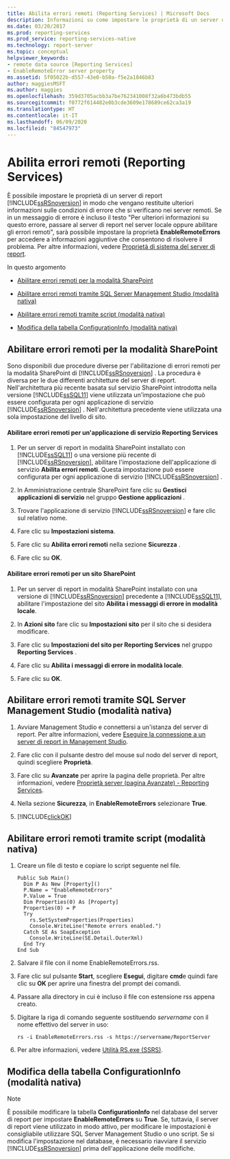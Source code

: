 ```yaml
---
title: Abilita errori remoti (Reporting Services) | Microsoft Docs
description: Informazioni su come impostare le proprietà di un server di report di Reporting Services in modo da restituire altre informazioni sulle condizioni di errore che si verificano nei server remoti.
ms.date: 03/20/2017
ms.prod: reporting-services
ms.prod_service: reporting-services-native
ms.technology: report-server
ms.topic: conceptual
helpviewer_keywords:
- remote data source [Reporting Services]
- EnableRemoteError server property
ms.assetid: 5f05022b-d557-43e0-b50a-f5e2a1846b83
author: maggiesMSFT
ms.author: maggies
ms.openlocfilehash: 359d3705acbb3a7be762341008f32a6b473bdb55
ms.sourcegitcommit: f0772f614482e0b3cde3609e178689ce62ca3a19
ms.translationtype: HT
ms.contentlocale: it-IT
ms.lasthandoff: 06/09/2020
ms.locfileid: "84547973"
---
```

# <a name="enable-remote-errors-reporting-services"></a>Abilita errori remoti (Reporting Services)
  È possibile impostare le proprietà di un server di report [!INCLUDE[ssRSnoversion](../../includes/ssrsnoversion-md.md)] in modo che vengano restituite ulteriori informazioni sulle condizioni di errore che si verificano nei server remoti. Se in un messaggio di errore è incluso il testo "Per ulteriori informazioni su questo errore, passare al server di report nel server locale oppure abilitare gli errori remoti", sarà possibile impostare la proprietà **EnableRemoteErrors** per accedere a informazioni aggiuntive che consentono di risolvere il problema. Per altre informazioni, vedere [Proprietà di sistema del server di report](../../reporting-services/report-server-web-service/net-framework/reporting-services-properties-report-server-system-properties.md).  
  
 In questo argomento  
  
-   [Abilitare errori remoti per la modalità SharePoint](#bkmk_sharepoint)  
  
-   [Abilitare errori remoti tramite SQL Server Management Studio (modalità nativa)](#bkmk_mgtStudio)  
  
-   [Abilitare errori remoti tramite script (modalità nativa)](#bkmk_script)  
  
-   [Modifica della tabella ConfigurationInfo (modalità nativa)](#bkmk_ConfigurationInfo)  
  
##  <a name="enable-remote-errors-for-sharepoint-mode"></a><a name="bkmk_sharepoint"></a> Abilitare errori remoti per la modalità SharePoint  
 Sono disponibili due procedure diverse per l'abilitazione di errori remoti per la modalità SharePoint di [!INCLUDE[ssRSnoversion](../../includes/ssrsnoversion-md.md)] . La procedura è diversa per le due differenti architetture del server di report. Nell'architettura più recente basata sul servizio SharePoint introdotta nella versione [!INCLUDE[ssSQL11](../../includes/sssql11-md.md)] viene utilizzata un'impostazione che può essere configurata per ogni applicazione di servizio [!INCLUDE[ssRSnoversion](../../includes/ssrsnoversion-md.md)] . Nell'architettura precedente viene utilizzata una sola impostazione del livello di sito.  
  
#### <a name="enable-remote-errors-for-a-reporting-services-service-application"></a>Abilitare errori remoti per un'applicazione di servizio Reporting Services  
  
1.  Per un server di report in modalità SharePoint installato con [!INCLUDE[ssSQL11](../../includes/sssql11-md.md)] o una versione più recente di [!INCLUDE[ssRSnoversion](../../includes/ssrsnoversion-md.md)], abilitare l'impostazione dell'applicazione di servizio **Abilita errori remoti**. Questa impostazione può essere configurata per ogni applicazione di servizio [!INCLUDE[ssRSnoversion](../../includes/ssrsnoversion-md.md)] .  
  
2.  In Amministrazione centrale SharePoint fare clic su **Gestisci applicazioni di servizio** nel gruppo **Gestione applicazioni** .  
  
3.  Trovare l'applicazione di servizio [!INCLUDE[ssRSnoversion](../../includes/ssrsnoversion-md.md)] e fare clic sul relativo nome.  
  
4.  Fare clic su **Impostazioni sistema**.  
  
5.  Fare clic su **Abilita errori remoti** nella sezione **Sicurezza** .  
  
6.  Fare clic su **OK**.  
  
#### <a name="enable-remote-errors-for-a-sharepoint-site"></a>Abilitare errori remoti per un sito SharePoint  
  
1.  Per un server di report in modalità SharePoint installato con una versione di [!INCLUDE[ssRSnoversion](../../includes/ssrsnoversion-md.md)] precedente a [!INCLUDE[ssSQL11](../../includes/sssql11-md.md)], abilitare l'impostazione del sito **Abilita i messaggi di errore in modalità locale**.  
  
2.  In **Azioni sito** fare clic su **Impostazioni sito** per il sito che si desidera modificare.  
  
3.  Fare clic su **Impostazioni del sito per Reporting Services** nel gruppo **Reporting Services** .  
  
4.  Fare clic su **Abilita i messaggi di errore in modalità locale**.  
  
5.  Fare clic su **OK**.  
  
##  <a name="enable-remote-errors-through-sql-server-management-studio-native-mode"></a><a name="bkmk_mgtStudio"></a> Abilitare errori remoti tramite SQL Server Management Studio (modalità nativa)  
  
1.  Avviare Management Studio e connettersi a un'istanza del server di report. Per altre informazioni, vedere [Eseguire la connessione a un server di report in Management Studio](../../reporting-services/tools/connect-to-a-report-server-in-management-studio.md).  
  
2.  Fare clic con il pulsante destro del mouse sul nodo del server di report, quindi scegliere **Proprietà**.  
  
3.  Fare clic su **Avanzate** per aprire la pagina delle proprietà. Per altre informazioni, vedere [Proprietà server &#40;pagina Avanzate&#41; - Reporting Services](../../reporting-services/tools/server-properties-advanced-page-reporting-services.md).  
  
4.  Nella sezione **Sicurezza**, in **EnableRemoteErrors** selezionare **True**.  
  
5.  [!INCLUDE[clickOK](../../includes/clickok-md.md)]  
  
##  <a name="enable-remote-errors-through-script-native-mode"></a><a name="bkmk_script"></a> Abilitare errori remoti tramite script (modalità nativa)  
  
1.  Creare un file di testo e copiare lo script seguente nel file.  
  
    ```  
    Public Sub Main()  
      Dim P As New [Property]()  
      P.Name = "EnableRemoteErrors"  
      P.Value = True  
      Dim Properties(0) As [Property]  
      Properties(0) = P  
      Try  
        rs.SetSystemProperties(Properties)  
        Console.WriteLine("Remote errors enabled.")  
      Catch SE As SoapException  
        Console.WriteLine(SE.Detail.OuterXml)  
      End Try  
    End Sub  
    ```  
  
2.  Salvare il file con il nome EnableRemoteErrors.rss.  
  
3.  Fare clic sul pulsante **Start**, scegliere **Esegui**, digitare **cmd**e quindi fare clic su **OK** per aprire una finestra del prompt dei comandi.  
  
4.  Passare alla directory in cui è incluso il file con estensione rss appena creato.  
  
5.  Digitare la riga di comando seguente sostituendo *servername* con il nome effettivo del server in uso:  
  
    ```  
    rs -i EnableRemoteErrors.rss -s https://servername/ReportServer  
    ```  
  
6.  Per altre informazioni, vedere [Utilità RS.exe &#40;SSRS&#41;](../../reporting-services/tools/rs-exe-utility-ssrs.md).  
  
##  <a name="modifying-the-configurationinfo-table-native-mode"></a><a name="bkmk_ConfigurationInfo"></a> Modifica della tabella ConfigurationInfo (modalità nativa)  
  
> [!NOTE]  
>  È possibile modificare la tabella **ConfigurationInfo** nel database del server di report per impostare **EnableRemoteErrors** su **True**. Se, tuttavia, il server di report viene utilizzato in modo attivo, per modificare le impostazioni è consigliabile utilizzare SQL Server Management Studio o uno script. Se si modifica l'impostazione nel database, è necessario riavviare il servizio [!INCLUDE[ssRSnoversion](../../includes/ssrsnoversion-md.md)] prima dell'applicazione delle modifiche.  
  
  
